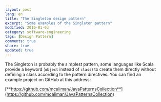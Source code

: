 ```yaml
---
layout: post
lang: en
title: "The Singleton design pattern"
excerpt: "Some examples of the Singleton pattern"
modified: 2016-01-03
category: software-engineering
tags: [Design Pattern]
comments: true
share: true
updated: true
---
```


The Singleton is probably the simplest pattern, some languages like Scala provide 
a keyword (`object` instead of `class`) to create them directly without defining a class according to the 
pattern directives.
You can find an example project on GitHub at this address:

[**https://github.com/mcaliman/JavaPatternsCollection**](https://github.com/mcaliman/JavaPatternsCollection)

